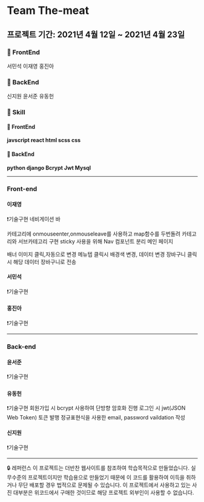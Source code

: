# Team The-meat
## 프로젝트 기간: 2021년 4월 12일 ~ 2021년 4월 23일
### 🐶 FrontEnd
서민석
이재영
홍진아
### 🐼 BackEnd
신지원
윤서준
유동헌

### 🐤 Skill
#### 🐶 FrontEnd
**javscript
react
html
scss
css**
#### 🐼 BackEnd
**python
django
Bcrypt
Jwt
Mysql**



--------------------------------------------
### Front-end
#### 이재영
❗️기술구현
네비게이션 바

카테고리에 onmouseenter,onmouseleave를 사용하고 map함수를 두번돌려 카테고리와 서브카테고리 구현
sticky 사용을 위해 Nav 컴포넌트 분리
메인 페이지

배너 이미지 클릭,자동으로 변경
메뉴텝 클릭시 배경색 변경, 데이터 변경
장바구니 클릭시 해당 데이터 장바구니로 전송

#### 서민석
❗️기술구현


#### 홍진아
❗️기술구현


--------------------------------------------
### Back-end
#### 윤서준
❗️기술구현

#### 유동헌
❗️기술구현
회원가입 시 bcrypt 사용하여 단방향 암호화 진행
로그인 시 jwt(JSON Web Token) 토큰 발행
정규표현식을 사용한 email, password vaildation 작성

#### 신지원
❗️기술구현




------------------------------------------------
🔒 레퍼런스
이 프로젝트는 더반찬 웹사이트를 참조하여 학습목적으로 만들었습니다. 실무수준의 프로젝트이지만 학습용으로 만들었기 때문에 이 코드를 활용하여 이득을 취하거나 무단 배포할 경우 법적으로 문제될 수 있습니다. 이 프로젝트에서 사용하고 있는 사진 대부분은 위코드에서 구매한 것이므로 해당 프로젝트 외부인이 사용할 수 없습니다.
